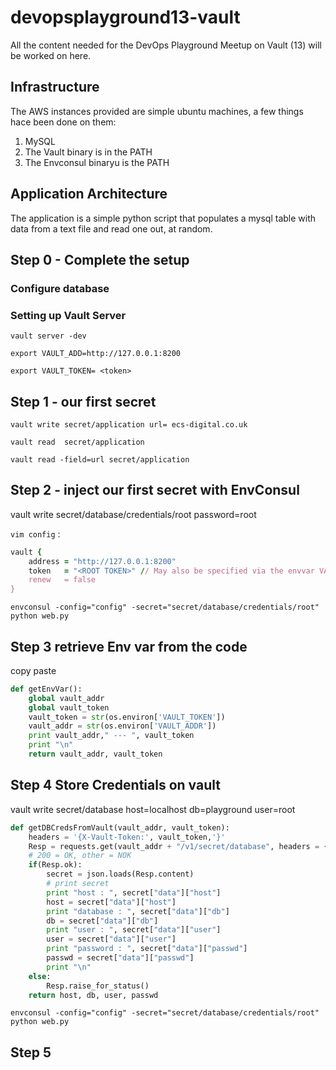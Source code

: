 # devopsplayground13-vault
All the content needed for the DevOps Playground Meetup on Vault (13) will be worked on here.

## Infrastructure 

The AWS instances provided are simple ubuntu machines, a few things hace been done on them: 
1. MySQL
2. The Vault binary is in the PATH
3. The Envconsul binaryu is the PATH

## Application Architecture 
The application is a simple python script that populates a mysql table with data from a text file and read one out, at random.



## Step 0 -  Complete the setup 

### Configure database 


### Setting up Vault Server
`vault server -dev`

`export VAULT_ADD=http://127.0.0.1:8200`

`export VAULT_TOKEN= <token>`


## Step 1 - our first secret
`vault write secret/application url= ecs-digital.co.uk`

`vault read  secret/application`

`vault read -field=url secret/application`

## Step 2 - inject our first secret with EnvConsul

vault write secret/database/credentials/root password=root

`vim config` :
```ruby
vault {
    address = "http://127.0.0.1:8200"
    token   = "<ROOT TOKEN>" // May also be specified via the envvar VAULT_TOKEN
    renew   = false
}
```

`envconsul -config="config" -secret="secret/database/credentials/root" python web.py`

## Step 3 retrieve Env var from the code 
copy paste

```python
def getEnvVar():
    global vault_addr
    global vault_token
    vault_token = str(os.environ['VAULT_TOKEN'])
    vault_addr = str(os.environ['VAULT_ADDR'])
    print vault_addr," --- ", vault_token
    print "\n"
    return vault_addr, vault_token
```

## Step 4 Store Credentials on vault
vault write secret/database host=localhost db=playground user=root

```python
def getDBCredsFromVault(vault_addr, vault_token):
    headers = '{X-Vault-Token:', vault_token,'}'
    Resp = requests.get(vault_addr + "/v1/secret/database", headers = {"X-Vault-Token": vault_token})
    # 200 = OK, other = NOK
    if(Resp.ok):
        secret = json.loads(Resp.content)
        # print secret
        print "host : ", secret["data"]["host"]
        host = secret["data"]["host"]
        print "database : ", secret["data"]["db"]
        db = secret["data"]["db"]
        print "user : ", secret["data"]["user"]
        user = secret["data"]["user"]
        print "password : ", secret["data"]["passwd"]
        passwd = secret["data"]["passwd"]
        print "\n"
    else:
        Resp.raise_for_status()
    return host, db, user, passwd
```

`envconsul -config="config" -secret="secret/database/credentials/root" python web.py`


## Step 5 




